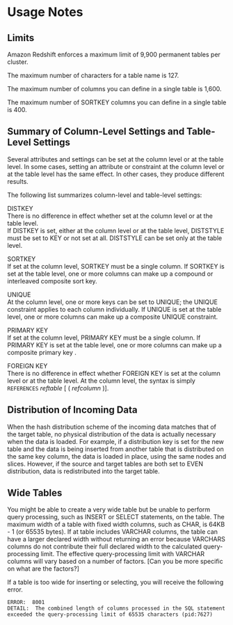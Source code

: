 # Usage Notes<a name="r_CREATE_TABLE_usage"></a>

## Limits<a name="r_CREATE_TABLE_usage-limits"></a>

Amazon Redshift enforces a maximum limit of 9,900 permanent tables per cluster\.

The maximum number of characters for a table name is 127\.

The maximum number of columns you can define in a single table is 1,600\. 

The maximum number of SORTKEY columns you can define in a single table is 400\.

## Summary of Column\-Level Settings and Table\-Level Settings<a name="r_CREATE_TABLE_usage-summary_of_settings"></a>

 Several attributes and settings can be set at the column level or at the table level\. In some cases, setting an attribute or constraint at the column level or at the table level has the same effect\. In other cases, they produce different results\. 

 The following list summarizes column\-level and table\-level settings: 

DISTKEY  
There is no difference in effect whether set at the column level or at the table level\.   
If DISTKEY is set, either at the column level or at the table level, DISTSTYLE must be set to KEY or not set at all\. DISTSTYLE can be set only at the table level\. 

SORTKEY  
If set at the column level, SORTKEY must be a single column\. If SORTKEY is set at the table level, one or more columns can make up a compound or interleaved composite sort key\. 

UNIQUE  
At the column level, one or more keys can be set to UNIQUE; the UNIQUE constraint applies to each column individually\. If UNIQUE is set at the table level, one or more columns can make up a composite UNIQUE constraint\. 

PRIMARY KEY  
If set at the column level, PRIMARY KEY must be a single column\. If PRIMARY KEY is set at the table level, one or more columns can make up a composite primary key \. 

FOREIGN KEY  
There is no difference in effect whether FOREIGN KEY is set at the column level or at the table level\. At the column level, the syntax is simply `REFERENCES` *reftable* \[ \( *refcolumn* \)\]\. 

## Distribution of Incoming Data<a name="r_CREATE_TABLE_usage-distribution-of-incoming-data"></a>

When the hash distribution scheme of the incoming data matches that of the target table, no physical distribution of the data is actually necessary when the data is loaded\. For example, if a distribution key is set for the new table and the data is being inserted from another table that is distributed on the same key column, the data is loaded in place, using the same nodes and slices\. However, if the source and target tables are both set to EVEN distribution, data is redistributed into the target table\.

## Wide Tables<a name="r_CREATE_TABLE_usage-wide-tables"></a>

You might be able to create a very wide table but be unable to perform query processing, such as INSERT or SELECT statements, on the table\. The maximum width of a table with fixed width columns, such as CHAR, is 64KB \- 1 \(or 65535 bytes\)\. If at table includes VARCHAR columns, the table can have a larger declared width without returning an error because VARCHARS columns do not contribute their full declared width to the calculated query\-processing limit\. The effective query\-processing limit with VARCHAR columns will vary based on a number of factors\. [Can you be more specific on what are the factors?]

If a table is too wide for inserting or selecting, you will receive the following error\.

```
ERROR:  8001
DETAIL:  The combined length of columns processed in the SQL statement
exceeded the query-processing limit of 65535 characters (pid:7627)
```

